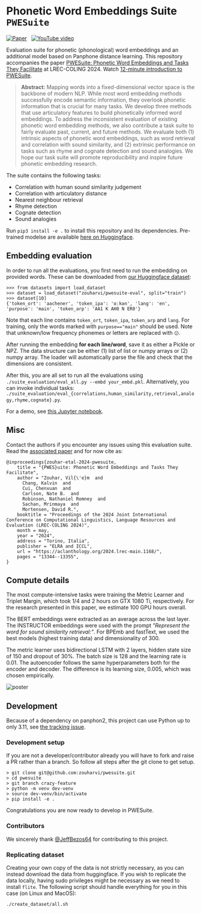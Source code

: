 # Phonetic Word Embeddings Suite `PWESuite`

[![Paper](https://img.shields.io/badge/📜%20paper-481.svg)](https://aclanthology.org/2024.lrec-main.1168/)
&nbsp;
[![YouTube video](https://img.shields.io/badge/🎥%20YouTube%20video-F00.svg)](https://www.youtube.com/watch?v=XJ9bAPaJlyc)

Evaluation suite for phonetic (phonological) word embeddings and an additional model based on Panphone distance learning.
This repository accompanies the paper [PWESuite: Phonetic Word Embeddings and Tasks They Facilitate](https://aclanthology.org/2024.lrec-main.1168/) at LREC-COLING 2024.
Watch [12-minute introduction to PWESuite](https://www.youtube.com/watch?v=XJ9bAPaJlyc).

> **Abstract:** Mapping words into a fixed-dimensional vector space is the backbone of modern NLP. While most word embedding methods successfully encode semantic information, they overlook phonetic information that is crucial for many tasks. We develop three methods that use articulatory features to build phonetically informed word embeddings. To address the inconsistent evaluation of existing phonetic word embedding methods, we also contribute a task suite to fairly evaluate past, current, and future methods. We evaluate both (1) intrinsic aspects of phonetic word embeddings, such as word retrieval and correlation with sound similarity, and (2) extrinsic performance on tasks such as rhyme and cognate detection and sound analogies. We hope our task suite will promote reproducibility and inspire future phonetic embedding research.


<!--p align="center">
  <img src="https://github.com/zouharvi/pwesuite/assets/7661193/e8db7af0-cccf-425a-8a3c-4f260d5abab7" width="500em">
</p-->

The suite contains the following tasks:
- Correlation with human sound similarity judgement
- Correlation with articulatory distance
- Nearest neighbour retrieval
- Rhyme detection
- Cognate detection
- Sound analogies

Run `pip3 install -e .` to install this repository and its dependencies.
Pre-trained modelse are available [here on Huggingface](https://huggingface.co/zouharvi/PWESuite-metric_learner).

## Embedding evaluation

In order to run all the evaluations, you first need to run the embedding on provided words.
These can be downloaded from [our Huggingface dataset](https://huggingface.co/datasets/zouharvi/pwesuite-eval):
```
>>> from datasets import load_dataset
>>> dataset = load_dataset("zouharvi/pwesuite-eval", split="train")
>>> dataset[10]
{'token_ort': 'aachener', 'token_ipa': 'ɑːkən', 'lang': 'en', 'purpose': 'main', 'token_arp': 'AA1 K AH0 N ER0'}
```
Note that each line contains `token_ort`, `token_ipa`, `token_arp` and `lang`.
For training, only the words marked with `purpose=="main"` should be used.
Note that unknown/low frequency phonemes or letters are replaced with `😕`.

After running the embedding **for each line/word**, save it as either a Pickle or NPZ. 
The data structure can be either (1) list of list or numpy arrays or (2) numpy array.
The loader will automatically parse the file and check that the dimensions are consistent.

After this, you are all set to run all the evaluations using `./suite_evaluation/eval_all.py --embd your_embd.pkl`.
Alternatively, you can invoke individual tasks: `./suite_evaluation/eval_{correlations,human_similarity,retrieval,analogy,rhyme,cognate}.py`.

For a demo, see [this Jupyter notebook](demo.ipynb).

## Misc

Contact the authors if you encounter any issues using this evaluation suite.
Read the [associated paper](https://aclanthology.org/2024.lrec-main.1168/) and for now cite as:

```
@inproceedings{zouhar-etal-2024-pwesuite,
    title = "{PWES}uite: Phonetic Word Embeddings and Tasks They Facilitate",
    author = "Zouhar, Vil{\'e}m  and
      Chang, Kalvin  and
      Cui, Chenxuan  and
      Carlson, Nate B.  and
      Robinson, Nathaniel Romney  and
      Sachan, Mrinmaya  and
      Mortensen, David R.",
    booktitle = "Proceedings of the 2024 Joint International Conference on Computational Linguistics, Language Resources and Evaluation (LREC-COLING 2024)",
    month = may,
    year = "2024",
    address = "Torino, Italia",
    publisher = "ELRA and ICCL",
    url = "https://aclanthology.org/2024.lrec-main.1168/",
    pages = "13344--13355",
}
```

## Compute details

The most compute-intensive tasks were training the Metric Learner and Triplet Margin, which took 1/4 and 2 hours on GTX 1080 Ti, respectively.
For the research presented in this paper, we estimate 100 GPU hours overall.

The BERT embeddings were extracted as an average across the last layer.
The INSTRUCTOR embeddings were used with the prompt _"Represent the word for sound similarity retrieval:"_.
For BPEmb and fastText, we used the best models (highest training data) and dimensionality of 300.

The metric learner uses bidirectional LSTM with 2 layers, hidden state size of 150 and dropout of 30%.
The batch size is 128 and the learning rate is 0.01.
The autoencoder follows the same hyperparameters both for the encoder and decoder.
The difference is its learning size, 0.005, which was chosen empirically.


![poster](https://github.com/zouharvi/pwesuite/assets/7661193/e2539886-30b1-4fbd-b768-ec3a61dfa1ce)

## Development

Because of a dependency on panphon2, this project can use Python up to only 3.11, see [the tracking issue](https://github.com/zouharvi/pwesuite/issues/15).

### Development setup

If you are not a developer/contributor already you will have to fork and raise a PR rather than a branch. So follow all steps after the git clone to get setup.

```
> git clone git@github.com:zouharvi/pwesuite.git
> cd pwesuite 
> git branch crazy-feature
> python -m venv dev-venv
> source dev-venv/bin/activate
> pip install -e .
```
Congratulations you are now ready to develop in PWESuite.

### Contributors

We sincerely thank [@JeffBezos64](https://github.com/JeffBezos64) for contributing to this project.

### Replicating dataset

Creating your own copy of the data is not strictly necessary, as you can instead download the data from huggingface.
If you wish to replicate the data locally, having sudo privileges might be necessary as we need to install `flite`.
The following script should handle everything for you in this case (on Linux and MacOS):

```bash
./create_dataset/all.sh
```